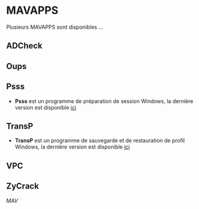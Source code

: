 # MAVAPPS
Plusieurs MAVAPPS sont disponibles ...
## ADCheck
## Oups
## Psss
* **Psss** est un programme de préparation de session Windows, la dernière version est disponible [ici][3]
## TransP
* **TransP** est un programme de sauvegarde et de restauration de profil Windows, la dernière version est disponible [ici][4]
## VPC
## ZyCrack

*MAV*

  [1]: https://github.com/tatascorp/mavapps/tree/main/MAVAPPS/AdCheck.exe
  [2]: https://github.com/tatascorp/mavapps/tree/main/MAVAPPS/Oups.exe
  [3]: https://github.com/tatascorp/mavapps/tree/main/MAVAPPS/Psss.exe
  [4]: https://github.com/tatascorp/mavapps/tree/main/MAVAPPS/TransP
  [5]: https://github.com/tatascorp/mavapps/tree/main/MAVAPPS/VPC.exe
  [6]: https://github.com/tatascorp/mavapps/tree/main/MAVAPPS/ZyCrack.exe